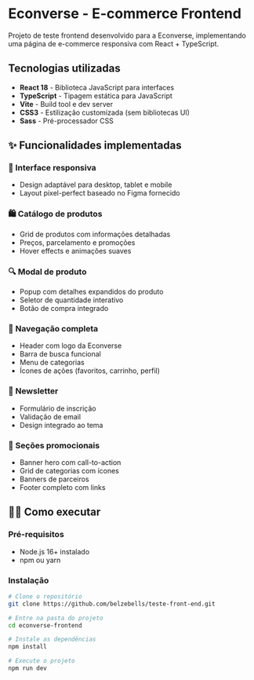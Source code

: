 # Econverse - E-commerce Frontend

Projeto de teste frontend desenvolvido para a Econverse, implementando uma página de e-commerce responsiva com React + TypeScript.

## Tecnologias utilizadas

- **React 18** - Biblioteca JavaScript para interfaces
- **TypeScript** - Tipagem estática para JavaScript
- **Vite** - Build tool e dev server
- **CSS3** - Estilização customizada (sem bibliotecas UI)
- **Sass** - Pré-processador CSS

## ✨ Funcionalidades implementadas

### 📱 Interface responsiva
- Design adaptável para desktop, tablet e mobile
- Layout pixel-perfect baseado no Figma fornecido

### 🛍️ Catálogo de produtos
- Grid de produtos com informações detalhadas
- Preços, parcelamento e promoções
- Hover effects e animações suaves

### 🔍 Modal de produto
- Popup com detalhes expandidos do produto
- Seletor de quantidade interativo
- Botão de compra integrado

### 🧭 Navegação completa
- Header com logo da Econverse
- Barra de busca funcional
- Menu de categorias
- Ícones de ações (favoritos, carrinho, perfil)

### 📧 Newsletter
- Formulário de inscrição
- Validação de email
- Design integrado ao tema

### 🎨 Seções promocionais
- Banner hero com call-to-action
- Grid de categorias com ícones
- Banners de parceiros
- Footer completo com links

## 🏃‍♂️ Como executar

### Pré-requisitos
- Node.js 16+ instalado
- npm ou yarn

### Instalação
```bash
# Clone o repositório
git clone https://github.com/belzebells/teste-front-end.git

# Entre na pasta do projeto
cd econverse-frontend

# Instale as dependências
npm install

# Execute o projeto
npm run dev
